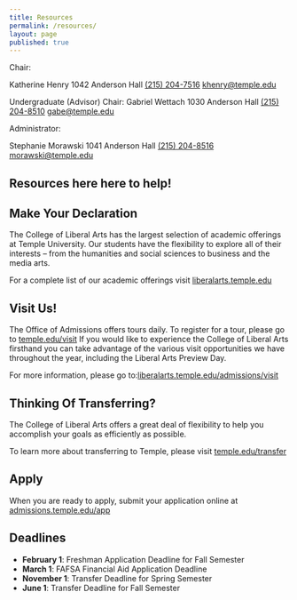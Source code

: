 ```yaml
---
title: Resources
permalink: /resources/
layout: page
published: true
---
```


Chair: 

Katherine Henry
1042 Anderson Hall
[(215) 204-7516](tel:2152047516)
[khenry@temple.edu](mailto:khenry@temple.edu)

Undergraduate (Advisor) Chair: 
Gabriel Wettach
1030 Anderson Hall
[(215) 204-8510](tel:2152048510)
[gabe@temple.edu](mailto:gabe@temple.edu)

Administrator: 

Stephanie Morawski
1041 Anderson Hall
[(215) 204-8516](tel:2152048516)
[morawski@temple.edu](mailto:morawski@temple.edu)

## Resources here here to help!

## Make Your Declaration

The College of Liberal Arts has the largest selection of academic offerings at Temple University. Our students have the flexibility to explore all of their interests – from the humanities and social sciences to business and the media arts.

For a complete list of our academic offerings visit [liberalarts.temple.edu](liberalarts.temple.edu)

## Visit Us!

The Office of Admissions offers tours daily. To register for a tour, please go to [temple.edu/visit](temple.edu/visit) If you would like to experience the College of Liberal Arts firsthand you can take advantage of the various visit opportunities we have throughout the year, including the Liberal Arts Preview Day.

For more information, please go to:[liberalarts.temple.edu/admissions/visit]( liberalarts.temple.edu/admissions/visit)

## Thinking Of Transferring?

The College of Liberal Arts offers a great deal of flexibility to help you accomplish your goals as efficiently as possible.

To learn more about transferring to Temple, please visit [temple.edu/transfer](temple.edu/transfer)

## Apply

When you are ready to apply, submit your application online at [admissions.temple.edu/app](admissions.temple.edu/app)

## Deadlines

- **February 1**: Freshman Application Deadline for Fall Semester
- **March 1**: FAFSA Financial Aid Application Deadline
- **November 1**: Transfer Deadline for Spring Semester
- **June 1**: Transfer Deadline for Fall Semester
